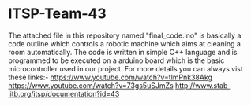 # ITSP-Team-43
The attached file in this repository named "final_code.ino" is basically a code outline which controls a robotic machine
which aims at cleaning a room automatically.
The code is written in simple C++ language and is programmed to be executed on a arduino board which is the basic microcontroller 
used in our project.
For more details you can always vist these links:-
  https://www.youtube.com/watch?v=tlmPnk38Akg
  https://www.youtube.com/watch?v=73gs5uSJmZs
  http://www.stab-iitb.org/itsp/documentation?id=43
